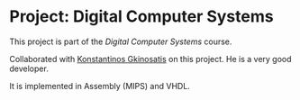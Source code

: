 # Project: Digital Computer Systems

This project is part of the *Digital Computer Systems* course.

Collaborated with [Konstantinos Gkinosatis](https://lu.linkedin.com/in/kgkinosatis) on this project. He is a very good developer.

It is implemented in Assembly (MIPS) and VHDL.
